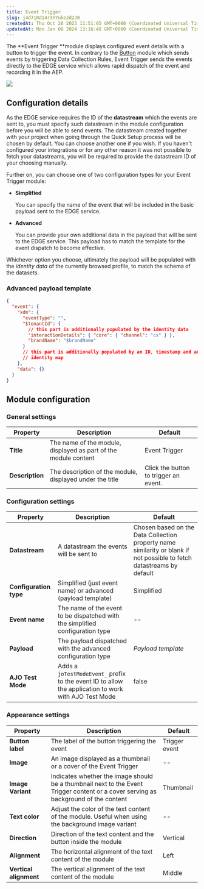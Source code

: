 ```yaml
---
title: Event Trigger
slug: j4d71Rd14r3YYukeJd2J0
createdAt: Thu Oct 26 2023 11:51:05 GMT+0000 (Coordinated Universal Time)
updatedAt: Mon Jan 08 2024 13:16:48 GMT+0000 (Coordinated Universal Time)
---
```


The **Event Trigger **module displays configured event details with a button to trigger the event. In contrary to the [Button](<../Demo System Next/Button.md>) module which sends events by triggering Data Collection Rules, Event Trigger sends the events directly to the EDGE service which allows rapid dispatch of the event and recording it in the AEP.

![](../../assets/chCzPzJz2AVzHMQBF7HAk_untitled-4.png)

## Configuration details

As the EDGE service requires the ID of the **datastream** which the events are sent to, you must specify such datastream in the module configuration before you will be able to send events. The datastream created together with your project when going through the Quick Setup process will be chosen by default. You can choose another one if you wish. If you haven't configured your integrations or for any other reason it was not possible to fetch your datastreams, you will be required to provide the datastream ID of your choosing manually.

Further on, you can choose one of two configuration types for your Event Trigger module:

- **Simplified**

  You can specify the name of the event that will be included in the basic payload sent to the EDGE service.
- **Advanced**

  You can provide your own additional data in the payload that will be sent to the EDGE service. This payload has to match the template for the event dispatch to become effective.

Whichever option you choose, ultimately the payload will be populated with the *identity data* of the currently browsed profile, to match the schema of the datasets.

### Advanced payload template

```json
{
  "event": {
    "xdm": {
      "eventType": "",
      "$tenantId": {
        // this part is additionally populated by the identity data
        "interactionDetails": { "core": { "channel": "cx" } },
        "brandName": "$brandName"
      }
      // this part is additionally populated by an ID, timestamp and an
      // identity map
    },
    "data": {}
  }
}
```

## Module configuration

### General settings

| **Property**    | **Description**                                                 | **Default**                           |
| --------------- | --------------------------------------------------------------- | ------------------------------------- |
| **Title**       | The name of the module, displayed as part of the module content | Event Trigger                         |
| **Description** | The description of the module, displayed under the title        | Click the button to trigger an event. |

### Configuration settings

| **Property**           | **Description**                                                                                      | **Default**                                                                                                           |
| ---------------------- | ---------------------------------------------------------------------------------------------------- | --------------------------------------------------------------------------------------------------------------------- |
| **Datastream**         | A datastream the events will be sent to                                                              | Chosen based on the Data Collection property name similarity or blank if not possible to fetch datastreams by default |
| **Configuration type** | Simplified (just event name) or advanced (payload template)                                          | Simplified                                                                                                            |
| **Event name**         | The name of the event to be dispatched with the simplified configuration type                        | --                                                                                                                    |
| **Payload**            | The payload dispatched with the advanced configuration type                                          | *Payload template*                                                                                                    |
| **AJO Test Mode**      | Adds a `joTestModeEvent_` prefix to the event ID to allow the application to work with AJO Test Mode | false                                                                                                                 |

### Appearance settings

| **Property**           | **Description**                                                                                                                     | **Default**   |
| ---------------------- | ----------------------------------------------------------------------------------------------------------------------------------- | ------------- |
| **Button label**       | The label of the button triggering the event                                                                                        | Trigger event |
| **Image**              | An image displayed as a thumbnail or a cover of the Event Trigger                                                                   | --            |
| **Image Variant**      | Indicates whether the image should be a thumbnail next to the Event Trigger content or a cover serving as background of the content | Thumbnail     |
| **Text color**         | Adjust the color of the text content of the module. Useful when using the background image variant                                  | --            |
| **Direction**          | Direction of the text content and the button inside the module                                                                      | Vertical      |
| **Alignment**          | The horizontal alignment of the text content of the module                                                                          | Left          |
| **Vertical alignment** | The vertical alignment of the text content of the module                                                                            | Middle        |

